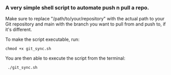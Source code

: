### A very simple shell script to automate push n pull a repo.

Make sure to replace "/path/to/your/repository" with the actual path to your Git repository and main with the branch you want to pull from and push to, if it's different.

To make the script executable, run:

```shell script
chmod +x git_sync.sh
```

You are then able to execute the script from the terminal:
```shell script
 ./git_sync.sh
```
